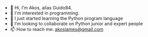 - 👋 Hi, I’m Akos, alias Guido84.
- 👀 I'm interested in programming.
- 🌱 I just started learning the Python program language
- 💞️ I’m looking to collaborate on Python junior and expert people
- 📫 How to reach me: akosjames@gmail.com 

<!---
Guido84/Guido84 is a ✨ special ✨ repository because its `README.md` (this file) appears on your GitHub profile.
You can click the Preview link to take a look at your changes.
--->
